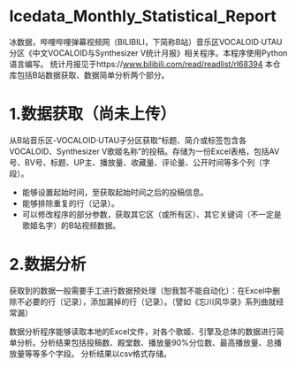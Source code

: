 # Icedata_Monthly_Statistical_Report
冰数据，哔哩哔哩弹幕视频网（BILIBILI，下简称B站）音乐区VOCALOID·UTAU分区《中文VOCALOID与Synthesizer V统计月报》相关程序。本程序使用Python语言编写。
统计月报见于https://www.bilibili.com/read/readlist/rl68394
本仓库包括B站数据获取、数据简单分析两个部分。

# 1.数据获取（尚未上传）

从B站音乐区-VOCALOID·UTAU子分区获取“标题、简介或标签包含各VOCALOID、Synthesizer V歌姬名称”的投稿。存储为一份Excel表格，包括AV号、BV号、标题、UP主、播放量、收藏量、评论量、公开时间等多个列（字段）。
- 能够设置起始时间，至获取起始时间之后的投稿信息。
- 能够排除重复的行（记录）。
- 可以修改程序的部分参数，获取其它区（或所有区）、其它关键词（不一定是歌姬名字）的B站视频数据。

# 2.数据分析

获取到的数据一般需要手工进行数据预处理（恕我暂不能自动化）：在Excel中删除不必要的行（记录），添加漏掉的行（记录）。（譬如《忘川风华录》系列曲就经常漏）

数据分析程序能够读取本地的Excel文件，对各个歌姬、引擎及总体的数据进行简单分析。分析结果包括投稿数、殿堂数、播放量90%分位数、最高播放量、总播放量等等多个字段。
分析结果以csv格式存储。
